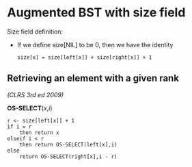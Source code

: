 # Augmented BST with size field

Size field definition:
 - If we define size[NIL] to be 0, then we have the identity
    ```
    size[x] = size[left[x]] + size[right[x]] + 1
    ```
## Retrieving an element with a given rank
*(CLRS 3rd ed 2009)*


**OS-SELECT**(*x*,*i*)

```
r <- size[left[x]] + 1
if i = r
    then return x
elseif i < r
    then return OS-SELECT(left[x],i)
else
    return OS-SELECT(right[x],i - r)
```